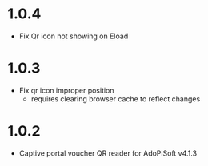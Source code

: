 1.0.4
===================
* Fix Qr icon not showing on Eload


1.0.3
===================
* Fix qr icon improper position
  - requires clearing browser cache to reflect changes

1.0.2
===================
* Captive portal voucher QR reader for AdoPiSoft v4.1.3

